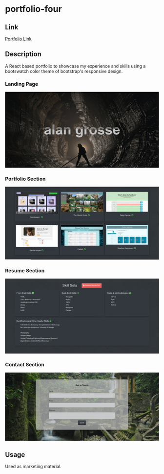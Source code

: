 # portfolio-four

## Link

[Portfolio Link](https://aagrosse.github.io/portfolio-four/ "Portfolio")

## Description 

A React based portfolio to showcase my experience and skills using a bootswatch color theme of bootstrap's responsive design.

### Landing Page

![image](./assets/img/landing.PNG)

### Portfolio Section

![image](./assets/img/portfolio.PNG)

### Resume Section

![image](./assets/img/resume.PNG)

### Contact Section

![image](./assets/img/contact.PNG)

## Usage 

Used as marketing material.